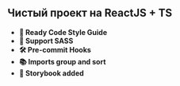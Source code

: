 ## Чистый проект на ReactJS + TS

- **🎁 Ready Code Style Guide**
- **📜 Support SASS**
- **🛠️ Pre-commit Hooks**
- **📚 Imports group and sort**
- **📖 Storybook added**
